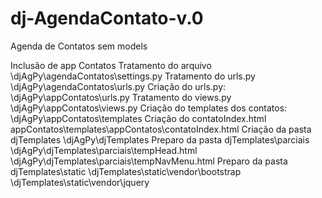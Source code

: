 # dj-AgendaContato-v.0
Agenda de Contatos sem models

Inclusão de app Contatos
Tratamento do arquivo
\djAgPy\agendaContatos\settings.py
Tratamento do urls.py
\djAgPy\agendaContatos\urls.py
Criação do urls.py:
\djAgPy\appContatos\urls.py
Tratamento do views.py
\djAgPy\appContatos\views.py
Criação do templates dos contatos:
\djAgPy\appContatos\templates
Criação do contatoIndex.html
appContatos\templates\appContatos\contatoIndex.html
Criação da pasta djTemplates
\djAgPy\djTemplates
Preparo da pasta djTemplates\parciais
\djAgPy\djTemplates\parciais\tempHead.html
\djAgPy\djTemplates\parciais\tempNavMenu.html
Preparo da pasta djTemplates\static
\djTemplates\static\vendor\bootstrap
\djTemplates\static\vendor\jquery
